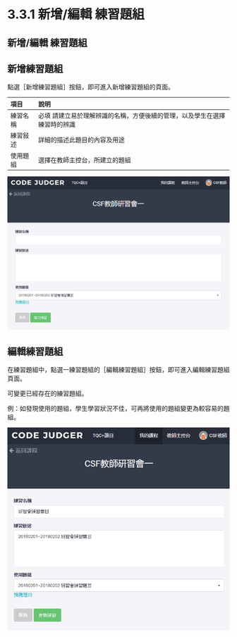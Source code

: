 # 3.3.1 新增/編輯 練習題組

## 新增/編輯 練習題組

## 新增練習題組

點選［新增練習題組］按鈕，即可進入新增練習題組的頁面。

| 項目     | 說明                                                                      |
| :------- | :------------------------------------------------------------------------ |
| 練習名稱 | 必填 請建立易於理解辨識的名稱，方便後續的管理，以及學生在選擇練習時的辨識 |
| 練習敍述 | 詳細的描述此題目的內容及用途                                              |
| 使用題組 | 選擇在教師主控台，所建立的題組                                            |

![新增](../../.gitbook/assets/cjmd03-ke-cheng-02-lian-xi-ti-zu-01-xin-zeng-lian-xi-ti-zu.png)

## 編輯練習題組

在練習題組中，點選一練習題組的［編輯練習題組］按鈕，即可進入編輯練習題組頁面。

可變更已經存在的練習題組。

例：如發現使用的題組，學生學習狀況不佳，可再將使用的題組變更為較容易的題組。

![編輯](../../.gitbook/assets/cjmd03-ke-cheng-02-lian-xi-ti-zu-01-bian-ji-lian-xi-ti-zu.png)
